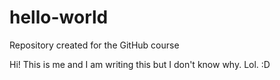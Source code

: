 # hello-world
Repository created for the GitHub course

Hi! This is me and I am writing this but I don't know why. Lol. :D
